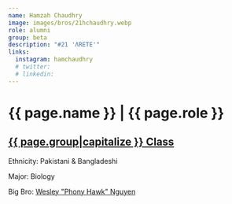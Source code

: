 ```yaml
---
name: Hamzah Chaudhry
image: images/bros/21hchaudhry.webp
role: alumni
group: beta
description: "#21 'ΛRETE'"
links:
  instagram: hamchaudhry
  # twitter: 
  # linkedin: 
---
```


# {{ page.name }} | {{ page.role }} 
    
## [{{ page.group|capitalize }} Class](/ah/{{page.group}}s)
    
Ethnicity: Pakistani & Bangladeshi

Major: Biology

Big Bro: [Wesley "Phony Hawk" Nguyen](08wnguyen)


